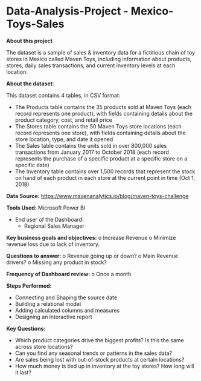 # Data-Analysis-Project - Mexico-Toys-Sales

**About this project**

The dataset is a sample of sales & inventory data for a fictitious chain of toy stores in Mexico called Maven Toys, including information about products, stores, daily sales transactions, and current inventory levels at each location.

**About the dataset**:

This dataset contains 4 tables, in CSV format:

- The Products table contains the 35 products sold at Maven Toys (each record represents one product), with fields containing details about the product category, cost, and retail price
- The Stores table contains the 50 Maven Toys store locations (each record represents one store), with fields containing details about the store location, type, and date it opened
- The Sales table contains the units sold in over 800,000 sales transactions from January 2017 to October 2018 (each record represents the purchase of a specific product at a specific store on a specific date)
- The Inventory table contains over 1,500 records that represent the stock on hand of each product in each store at the current point in time (Oct 1, 2018)

**Data Source:** https://www.mavenanalytics.io/blog/maven-toys-challenge

**Tools Used:** Microsoft Power BI

* End user of the Dashboard:
  * Regional Sales Manager

**Key business goals and objectives:**
o	Increase Revenue
o	Minimize revenue loss due to lack of inventory.

**Questions to answer:**
o	Revenue going up or down?
o	Main Revenue drivers?
o	Missing any product in stock?

**Frequency of Dashboard review:**
o	Once a month



**Steps Performed:**
- Connecting and Shaping the source date
- Building a relational model
- Adding calculated columns and measures
- Designing an interactive report



**Key Questions:**

- Which product categories drive the biggest profits? Is this the same across store locations?
- Can you find any seasonal trends or patterns in the sales data?
- Are sales being lost with out-of-stock products at certain locations?
- How much money is tied up in inventory at the toy stores? How long will it last?

